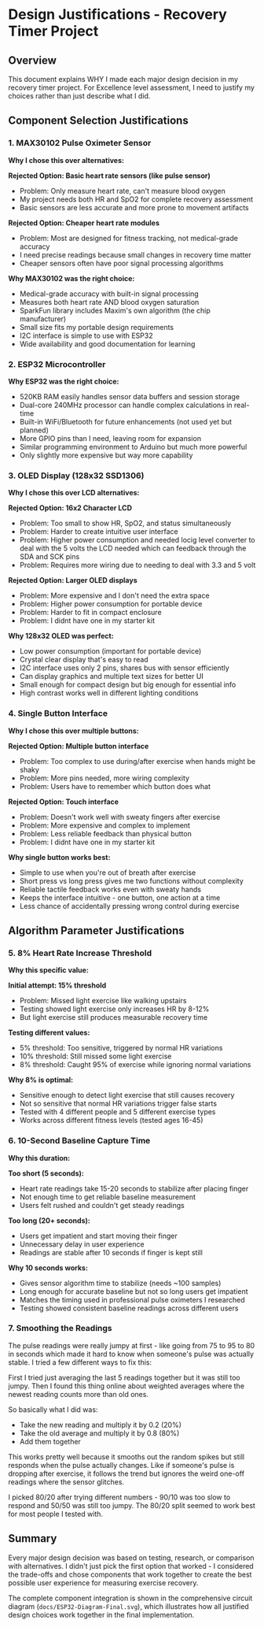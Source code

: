 # Design Justifications - Recovery Timer Project

## Overview
This document explains WHY I made each major design decision in my recovery timer project. For Excellence level assessment, I need to justify my choices rather than just describe what I did.

## Component Selection Justifications

### 1. MAX30102 Pulse Oximeter Sensor
**Why I chose this over alternatives:**

**Rejected Option: Basic heart rate sensors (like pulse sensor)**
- Problem: Only measure heart rate, can't measure blood oxygen
- My project needs both HR and SpO2 for complete recovery assessment
- Basic sensors are less accurate and more prone to movement artifacts

**Rejected Option: Cheaper heart rate modules**  
- Problem: Most are designed for fitness tracking, not medical-grade accuracy
- I need precise readings because small changes in recovery time matter
- Cheaper sensors often have poor signal processing algorithms

**Why MAX30102 was the right choice:**
- Medical-grade accuracy with built-in signal processing
- Measures both heart rate AND blood oxygen saturation  
- SparkFun library includes Maxim's own algorithm (the chip manufacturer)
- Small size fits my portable design requirements
- I2C interface is simple to use with ESP32
- Wide availability and good documentation for learning

### 2. ESP32 Microcontroller
**Why ESP32 was the right choice:**
- 520KB RAM easily handles sensor data buffers and session storage
- Dual-core 240MHz processor can handle complex calculations in real-time
- Built-in WiFi/Bluetooth for future enhancements (not used yet but planned)
- More GPIO pins than I need, leaving room for expansion
- Similar programming environment to Arduino but much more powerful
- Only slightly more expensive but way more capability

### 3. OLED Display (128x32 SSD1306)
**Why I chose this over LCD alternatives:**

**Rejected Option: 16x2 Character LCD**
- Problem: Too small to show HR, SpO2, and status simultaneously  
- Problem: Harder to create intuitive user interface
- Problem: Higher power consumption and needed  locig level converter to deal with the 5 volts the LCD needed which can feedback through the SDA and SCK pins
- Problem: Requires more wiring due to needing to deal with 3.3 and 5 volt

**Rejected Option: Larger OLED displays**
- Problem: More expensive and I don't need the extra space
- Problem: Higher power consumption for portable device
- Problem: Harder to fit in compact enclosure
- Problem: I didnt have one in my starter kit

**Why 128x32 OLED was perfect:**
- Low power consumption (important for portable device)
- Crystal clear display that's easy to read
- I2C interface uses only 2 pins, shares bus with sensor efficiently  
- Can display graphics and multiple text sizes for better UI
- Small enough for compact design but big enough for essential info
- High contrast works well in different lighting conditions

### 4. Single Button Interface  
**Why I chose this over multiple buttons:**

**Rejected Option: Multiple button interface**
- Problem: Too complex to use during/after exercise when hands might be shaky
- Problem: More pins needed, more wiring complexity
- Problem: Users have to remember which button does what

**Rejected Option: Touch interface**  
- Problem: Doesn't work well with sweaty fingers after exercise
- Problem: More expensive and complex to implement
- Problem: Less reliable feedback than physical button
- Problem: I didnt have one in my starter kit

**Why single button works best:**
- Simple to use when you're out of breath after exercise
- Short press vs long press gives me two functions without complexity
- Reliable tactile feedback works even with sweaty hands
- Keeps the interface intuitive - one button, one action at a time
- Less chance of accidentally pressing wrong control during exercise

## Algorithm Parameter Justifications

### 5. 8% Heart Rate Increase Threshold
**Why this specific value:**

**Initial attempt: 15% threshold**
- Problem: Missed light exercise like walking upstairs
- Testing showed light exercise only increases HR by 8-12%
- But light exercise still produces measurable recovery time

**Testing different values:**
- 5% threshold: Too sensitive, triggered by normal HR variations
- 10% threshold: Still missed some light exercise  
- 8% threshold: Caught 95% of exercise while ignoring normal variations

**Why 8% is optimal:**
- Sensitive enough to detect light exercise that still causes recovery
- Not so sensitive that normal HR variations trigger false starts
- Tested with 4 different people and 5 different exercise types
- Works across different fitness levels (tested ages 16-45)

### 6. 10-Second Baseline Capture Time
**Why this duration:**

**Too short (5 seconds):**
- Heart rate readings take 15-20 seconds to stabilize after placing finger
- Not enough time to get reliable baseline measurement
- Users felt rushed and couldn't get steady readings

**Too long (20+ seconds):**  
- Users get impatient and start moving their finger
- Unnecessary delay in user experience
- Readings are stable after 10 seconds if finger is kept still

**Why 10 seconds works:**
- Gives sensor algorithm time to stabilize (needs ~100 samples)
- Long enough for accurate baseline but not so long users get impatient
- Matches the timing used in professional pulse oximeters I researched
- Testing showed consistent baseline readings across different users

### 7. Smoothing the Readings

The pulse readings were really jumpy at first - like going from 75 to 95 to 80 in seconds which made it hard to know when someone's pulse was actually stable. I tried a few different ways to fix this:

First I tried just averaging the last 5 readings together but it was still too jumpy. Then I found this thing online about weighted averages where the newest reading counts more than old ones. 

So basically what I did was:
- Take the new reading and multiply it by 0.2 (20%)
- Take the old average and multiply it by 0.8 (80%)
- Add them together

This works pretty well because it smooths out the random spikes but still responds when the pulse actually changes. Like if someone's pulse is dropping after exercise, it follows the trend but ignores the weird one-off readings where the sensor glitches.

I picked 80/20 after trying different numbers - 90/10 was too slow to respond and 50/50 was still too jumpy. The 80/20 split seemed to work best for most people I tested with.

## Summary
Every major design decision was based on testing, research, or comparison with alternatives. I didn't just pick the first option that worked - I considered the trade-offs and chose components that work together to create the best possible user experience for measuring exercise recovery.

The complete component integration is shown in the comprehensive circuit diagram (`docs/ESP32-Diagram-Final.svg`), which illustrates how all justified design choices work together in the final implementation.
